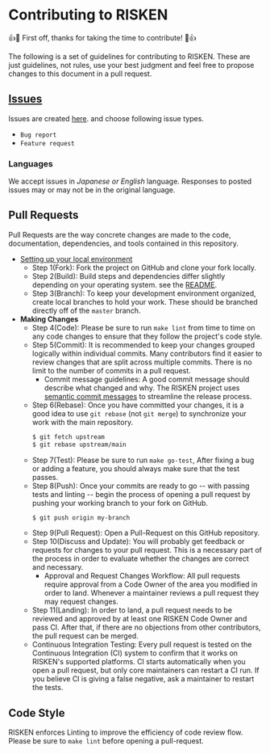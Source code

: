 # Contributing to RISKEN

:+1::tada: First off, thanks for taking the time to contribute! :tada::+1:

The following is a set of guidelines for contributing to RISKEN. These are just guidelines, not rules, use your best judgment and feel free to propose changes to this document in a pull request.

## [Issues](https://github.com/ca-risken/community/issues)

Issues are created [here](https://github.com/ca-risken/community/issues/new/choose). and choose following issue types.

* `Bug report`
* `Feature request`

### Languages

We accept issues in *Japanese or English* language.
Responses to posted issues may or may not be in the original language.

## Pull Requests

Pull Requests are the way concrete changes are made to the code, documentation,
dependencies, and tools contained in this repository.

* [Setting up your local environment](https://docs.security-hub.jp/admin/infra_local/)
  * Step 1(Fork): Fork the project on GitHub and clone your fork locally.
  * Step 2(Build): Build steps and dependencies differ slightly depending on your operating system. see the [README](README.md).
  * Step 3(Branch): To keep your development environment organized, create local branches to hold your work. These should be branched directly off of the `master` branch.
* **Making Changes**
  * Step 4(Code): Please be sure to run `make lint` from time to time on any code changes to ensure that they follow the project's code style.
  * Step 5(Commit): It is recommended to keep your changes grouped logically within individual commits. Many contributors find it easier to review changes that are split across multiple commits. There is no limit to the number of commits in a pull request.
    * Commit message guidelines: A good commit message should describe what changed and why. The RISKEN project uses [semantic commit messages](https://www.conventionalcommits.org/en/v1.0.0/) to streamline the release process.
  * Step 6(Rebase): Once you have committed your changes, it is a good idea to use `git rebase` (not `git merge`) to synchronize your work with the main repository. 
    ```bash
    $ git fetch upstream
    $ git rebase upstream/main
    ```
  * Step 7(Test): Please be sure to run `make go-test`, After fixing a bug or adding a feature, you should always make sure that the test passes.
  * Step 8(Push): Once your commits are ready to go -- with passing tests and linting -- begin the process of opening a pull request by pushing your working branch to your fork on GitHub.
    ```bash
    $ git push origin my-branch
    ```
  * Step 9(Pull Request): Open a Pull-Request on this GitHub repository.
  * Step 10(Discuss and Update): You will probably get feedback or requests for changes to your pull request. This is a necessary part of the process in order to evaluate whether the changes are correct and necessary.
    * Approval and Request Changes Workflow: All pull requests require approval from a Code Owner of the area you modified in order to land. Whenever a maintainer reviews a pull request they may request changes.
  * Step 11(Landing): In order to land, a pull request needs to be reviewed and approved by at least one RISKEN Code Owner and pass CI. After that, if there are no objections from other contributors, the pull request can be merged.
  * Continuous Integration Testing: Every pull request is tested on the Continuous Integration (CI) system to confirm that it works on RISKEN's supported platforms. CI starts automatically when you open a pull request, but only core maintainers can restart a CI run. If you believe CI is giving a false negative, ask a maintainer to restart the tests.


## Code Style

RISKEN enforces Linting to improve the efficiency of code review flow. Please be sure to `make lint` before opening a pull-request.
